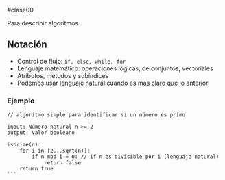 #clase00

Para describir algoritmos
## Notación
- Control de flujo: `if, else, while, for`
- Lenguaje matemático: operaciones lógicas, de conjuntos, vectoriales
- Atributos, métodos y subíndices
- Podemos usar lenguaje natural cuando es más claro que lo anterior

### Ejemplo
````
// algoritmo simple para identificar si un número es primo

input: Número natural n >= 2
output: Valor booleano

isprime(n):
	for i in [2...sqrt(n)]:
		if n mod i = 0: // if n es divisible por i (lenguaje natural)
			return false
	return true
```